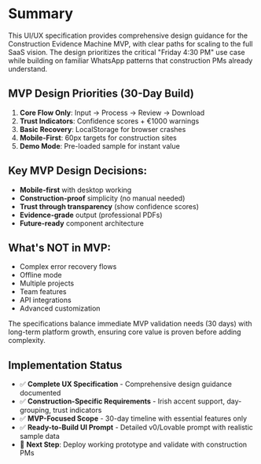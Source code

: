 # Summary

This UI/UX specification provides comprehensive design guidance for the Construction Evidence Machine MVP, with clear paths for scaling to the full SaaS vision. The design prioritizes the critical "Friday 4:30 PM" use case while building on familiar WhatsApp patterns that construction PMs already understand.

## MVP Design Priorities (30-Day Build)
1. **Core Flow Only**: Input → Process → Review → Download
2. **Trust Indicators**: Confidence scores + €1000 warnings
3. **Basic Recovery**: LocalStorage for browser crashes
4. **Mobile-First**: 60px targets for construction sites
5. **Demo Mode**: Pre-loaded sample for instant value

## Key MVP Design Decisions:
- **Mobile-first** with desktop working
- **Construction-proof** simplicity (no manual needed)
- **Trust through transparency** (show confidence scores)
- **Evidence-grade** output (professional PDFs)
- **Future-ready** component architecture

## What's NOT in MVP:
- Complex error recovery flows
- Offline mode
- Multiple projects
- Team features
- API integrations
- Advanced customization

The specifications balance immediate MVP validation needs (30 days) with long-term platform growth, ensuring core value is proven before adding complexity.

## Implementation Status
- ✅ **Complete UX Specification** - Comprehensive design guidance documented
- ✅ **Construction-Specific Requirements** - Irish accent support, day-grouping, trust indicators
- ✅ **MVP-Focused Scope** - 30-day timeline with essential features only
- ✅ **Ready-to-Build UI Prompt** - Detailed v0/Lovable prompt with realistic sample data
- 🚀 **Next Step**: Deploy working prototype and validate with construction PMs
